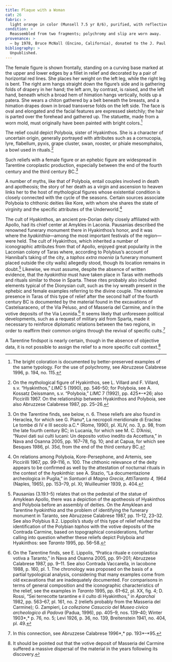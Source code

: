 ```yaml
---
title: Plaque with a Woman
cat: 26
fabric: >
  light orange in color (Munsell 7.5 yr 8/6), purified, with reflective inclusions, white slip over the entire surface of the front. Polychromy: red (base), traces of black (hair, chiton, <em>phiale</em>). Suspension hole.
condition: >
  Reassembled from two fragments; polychromy and slip are worn away.
provenance: >
  – by 1978, Bruce McNall (Encino, California), donated to the J. Paul Getty Museum, 1978.
bibliography: >
  Unpublished.
---
```

The female figure is shown frontally, standing on a curving base marked
at the upper and lower edges by a fillet in relief and decorated by a
pair of horizontal red lines. She places her weight on the left leg,
while the right leg is bent. The right arm hangs straight down the
figure’s side and is gathering folds of drapery in her hand; the left
arm, by contrast, is raised, and the left hand, beneath which a broad
hem of himation hangs vertically, holds up a patera. She wears a chiton
gathered by a belt beneath the breasts, and a himation drapes down in
broad transverse folds on the left side. The face is oval and elongated
and the facial features are expressed sketchily; the hair is parted over
the forehead and gathered up. The statuette, made from a worn mold, must
originally have been painted with bright colors.[^1]

The relief could depict Polyboia, sister of Hyakinthos. She is a
character of uncertain origin, generally portrayed with attributes such
as a cornucopia, lyre, flabellum, pyxis, grape cluster, swan, rooster,
or phiale mesomphalos, a bowl used in rituals.[^2]

Such reliefs with a female figure or an ephebic figure are widespread in
Tarentine coroplastic production, especially between the end of the
fourth century and the third century <span
class="smcaps">BC.</span>[^3]

A number of myths, like that of Polyboia, entail couples involved in
death and apotheosis; the story of her death as a virgin and ascension
to heaven links her to the host of mythological figures whose
existential condition is closely connected with the cycle of the
seasons. Certain sources associate Polyboia to chthonic deities like
Kore, with whom she shares the state of virginity and the specific
attributes of the Underworld.[^4]

The cult of Hyakinthos, an ancient pre-Dorian deity closely affiliated
with Apollo, had its chief center at Amykles in Laconia. Pausanias
described the renowned funerary monument there in Hyakinthos’s honor,
and it was where the *hyakinthia*—among the most important festivals of
the region—were held. The cult of Hyakinthos, which inherited a number
of iconographic attributes from that of Apollo, enjoyed great popularity
in the Laconian colony of Taras where, according to Polybius’s account
of Hannibal’s taking of the city, a *taphos* *extra moenia* (a funerary
monument placed outside the city walls) allegedly stood, though its
location remains in doubt.[^5] Likewise, we must assume, despite the
absence of written evidence, that the *hyakinthia* must have taken place
in Taras with methods and rituals similar to those in Sparta. These
rites probably also included elements typical of the Dionysian cult,
such as the ivy wreath present in the ephebic and female examples
referring to the divine couple. The extensive presence in Taras of this
type of relief after the second half of the fourth century <span
class="smcaps">BC</span> is documented by the material
found in the excavations of Castelsaraceno, of the Via Peluso, and of
Masseria del Carmine, and in the votive deposits of the Via Leonida.[^6]
It seems likely that unforeseen political developments, such as a
request of military aid from Sparta, made it necessary to reinforce
diplomatic relations between the two regions, in order to reaffirm their
common origins through the revival of specific cults.[^7]

A Tarentine findspot is nearly certain, though in the absence of
objective data, it is not possible to assign the relief to a more
specific cult context.[^8]

[^1]: The bright coloration is documented by better-preserved examples
    of the same typology. For the use of polychromy, see <span
    class="smcaps">Abruzzese Calabrese</span> 1996, p.
    194, no. 115.

[^2]: On the mythological figure of Hyakinthos, see L. Villard and F.
    Villard, s.v. “Hyakinthos,” *LIMC* 5 (1990), pp. 546–50; for
    Polyboia, see A. Kossatz Deissmann, s.v. “Polyboia,” *LIMC* 7
    (1992), pp. 425*–*26; also <span
    class="smcaps">Piccirilli</span> 1967. On the
    relationship between Hyakinthos and Polyboia, see also <span
    class="smcaps">Abruzzese Calabrese</span> 1987,
    pp. 25–26.

[^3]: On the Tarentine finds, see below, n. 6. These reliefs are also
    found in Heraclea, for which see G. Pianu*, La necropoli meridionale
    di Eraclea: Le tombe di IV e III secolo a.C.* (Rome, 1990), pl.
    XLIV, no. 3, p. 98, from the late fourth century <span
    class="smcaps">BC</span>; in Lucania, for which
    see M. C. D’Anisi, “Nuovi dati sui culti lucani: Un deposito votivo
    inedito da Accettura,” in <span
    class="smcaps">Nava and Osanna</span> 2005, pp.
    167–78, fig. 10; and at Capua, for which see <span
    class="smcaps">Besques</span> 1986, pl. 35d, from
    the end of the third century <span
    class="smcaps">BC.</span>

[^4]: On relations among Polyboia, Kore-Persephone, and Artemis, see
    <span class="smcaps">Piccirilli</span> 1967, pp.
    99–116, n. 100. The chthonic relevance of the deity appears to be
    confirmed as well by the attestation of nocturnal rituals in the
    context of the *hyakinthia*: see A. Stazio, “La documentazione
    archeologica in Puglia,” in *Santuari di Magna Grecia*, *AttiTaranto
    4, 1964* (Naples, 1965), pp. 153–79, pl. XI; <span
    class="smcaps">Wuilleumier</span> 1939, p. 404.

[^5]: Pausanias (3.19.1–5) relates that on the pedestal of the statue of
    Amyklean Apollo, there was a depiction of the apotheosis of
    Hyakinthos and Polyboia before an assembly of deities. On the
    Amyklean and Tarentine *hyakinthia* and the problem of identifying
    the funerary monument in Taranto, see <span
    class="smcaps">Abruzzese Calabrese</span> 1987,
    pp. 11–12, 23–32. See also Polybius 8.2. Lippolis’s study of this
    type of relief refuted the identification of the Polybian *taphos*
    with the votive deposits of the Contrada Carmine, based on
    topographical considerations, further calling into question whether
    these reliefs depict Polyboia and Hyakinthos: see *<span
    class="smcaps">Taranto</span>* 1995, pp. 56–58.

[^6]: On the Tarentine finds, see E. Lippolis, “Pratica rituale e
    coroplastica votiva a Taranto,” in <span
    class="smcaps">Nava and Osanna</span> 2005, pp.
    91–201; <span class="smcaps">Abruzzese
    Calabrese</span> 1987, pp. 9–11. See also Contrada Vaccarella, in
    <span class="smcaps">Iacobone</span> 1988, p. 160,
    pl. 1. The chronology was proposed on the basis of a partial
    typological analysis, considering that many examples come from old
    excavations that are inadequately documented. For comparisons in
    terms of general composition and the iconographic characteristics of
    the relief, see the examples in *<span
    class="smcaps">Taranto</span>* 1995, pp. 61–62,
    pl. XX, fig. 4; D. Rossi, “Sei terrecotte tarantine e il culto di
    Hyakinthos,” in *<span
    class="smcaps">Aparchai</span>* 1982, pp. 563–67,
    pl. 161, no. 2 (reliefs probably from the Masseria del Carmine); G.
    Zampieri, *La collezione Casuccio del Museo civico archeologico di
    Padova* (Padua, 1996), pp. 405–9, nos. 139–40; <span
    class="smcaps">Winter</span> 1903*,* p. 76, no. 5;
    <span class="smcaps">Levi</span> 1926, p. 36, no.
    139, <span class="smcaps">Breitenstein</span>
    1941, no. 404, pl. 49.

[^7]: In this connection, see <span
    class="smcaps">Abruzzese Calabrese</span> 1996*,*
    pp. 193*–*95.

[^8]: It should be pointed out that the votive deposit of Masseria del
    Carmine suffered a massive dispersal of the material in the years
    following its discovery.
